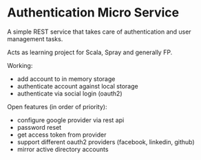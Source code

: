# Authentication Micro Service

A simple REST service that takes care of authentication and user management tasks.

Acts as learning project for Scala, Spray and generally FP.

Working:
* add account to in memory storage
* authenticate account against local storage
* authenticate via social login (oauth2)


Open features (in order of priority):
* configure google provider via rest api
* password reset
* get access token from provider
* support different oauth2 providers (facebook, linkedin, github)
* mirror active directory accounts
